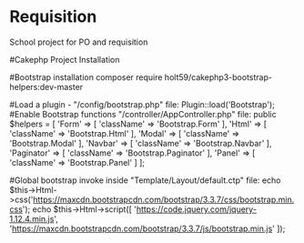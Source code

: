 # Requisition
School project for PO and requisition 


#Cakephp Project Installation


#Bootstrap installation
composer require holt59/cakephp3-bootstrap-helpers:dev-master

#Load a plugin - "/config/bootstrap.php" file:
  Plugin::load('Bootstrap');
#Enable Bootstrap functions "/controller/AppController.php" file:
	public $helpers = [
			'Form' => [
				'className' => 'Bootstrap.Form'
			],
			'Html' => [
				'className' => 'Bootstrap.Html'
			],
			'Modal' => [
				'className' => 'Bootstrap.Modal'
			],
			'Navbar' => [
				'className' => 'Bootstrap.Navbar'
			],
			'Paginator' => [
				'className' => 'Bootstrap.Paginator'
			],
			'Panel' => [
				'className' => 'Bootstrap.Panel'
			]
	];

#Global bootstrap invoke inside "Template/Layout/default.ctp" file:
	echo $this->Html->css('https://maxcdn.bootstrapcdn.com/bootstrap/3.3.7/css/bootstrap.min.css');
	echo $this->Html->script([
			'https://code.jquery.com/jquery-1.12.4.min.js',
			'https://maxcdn.bootstrapcdn.com/bootstrap/3.3.7/js/bootstrap.min.js'
	]);

